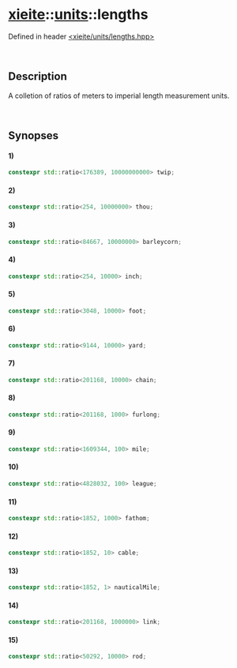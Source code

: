 # [xieite](../xieite.md)\:\:[units](../units.md)\:\:lengths
Defined in header [<xieite/units/lengths.hpp>](../../include/xieite/units/lengths.hpp)

&nbsp;

## Description
A colletion of ratios of meters to imperial length measurement units.

&nbsp;

## Synopses
#### 1)
```cpp
constexpr std::ratio<176389, 10000000000> twip;
```
#### 2)
```cpp
constexpr std::ratio<254, 10000000> thou;
```
#### 3)
```cpp
constexpr std::ratio<84667, 10000000> barleycorn;
```
#### 4)
```cpp
constexpr std::ratio<254, 10000> inch;
```
#### 5)
```cpp
constexpr std::ratio<3048, 10000> foot;
```
#### 6)
```cpp
constexpr std::ratio<9144, 10000> yard;
```
#### 7)
```cpp
constexpr std::ratio<201168, 10000> chain;
```
#### 8)
```cpp
constexpr std::ratio<201168, 1000> furlong;
```
#### 9)
```cpp
constexpr std::ratio<1609344, 100> mile;
```
#### 10)
```cpp
constexpr std::ratio<4828032, 100> league;
```
#### 11)
```cpp
constexpr std::ratio<1852, 1000> fathom;
```
#### 12)
```cpp
constexpr std::ratio<1852, 10> cable;
```
#### 13)
```cpp
constexpr std::ratio<1852, 1> nauticalMile;
```
#### 14)
```cpp
constexpr std::ratio<201168, 1000000> link;
```
#### 15)
```cpp
constexpr std::ratio<50292, 10000> rod;
```
